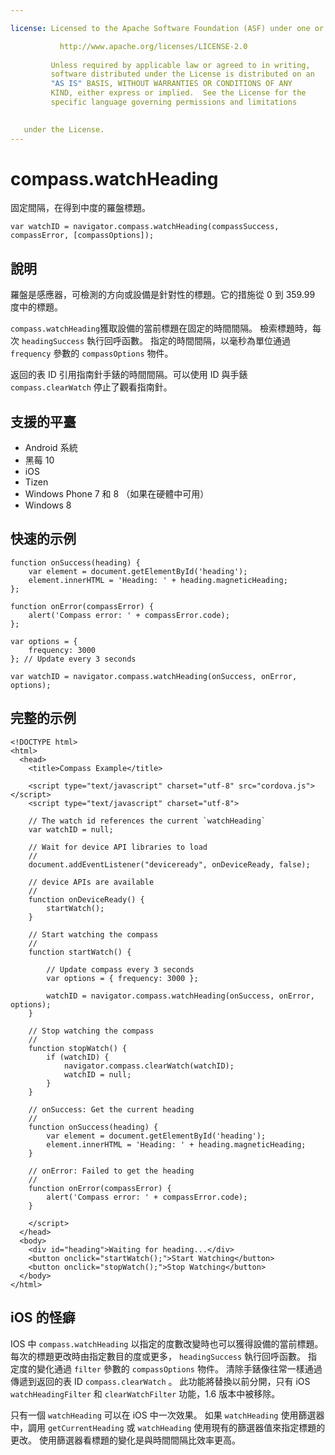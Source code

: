 ```yaml
---

license: Licensed to the Apache Software Foundation (ASF) under one or more contributor license agreements. See the NOTICE file distributed with this work for additional information regarding copyright ownership. The ASF licenses this file to you under the Apache License, Version 2.0 (the "License"); you may not use this file except in compliance with the License. You may obtain a copy of the License at

           http://www.apache.org/licenses/LICENSE-2.0
    
         Unless required by applicable law or agreed to in writing,
         software distributed under the License is distributed on an
         "AS IS" BASIS, WITHOUT WARRANTIES OR CONDITIONS OF ANY
         KIND, either express or implied.  See the License for the
         specific language governing permissions and limitations
    

   under the License.
---
```


# compass.watchHeading

固定間隔，在得到中度的羅盤標題。

    var watchID = navigator.compass.watchHeading(compassSuccess, compassError, [compassOptions]);
    

## 說明

羅盤是感應器，可檢測的方向或設備是針對性的標題。它的措施從 0 到 359.99 度中的標題。

`compass.watchHeading`獲取設備的當前標題在固定的時間間隔。 檢索標題時，每次 `headingSuccess` 執行回呼函數。 指定的時間間隔，以毫秒為單位通過 `frequency` 參數的 `compassOptions` 物件。

返回的表 ID 引用指南針手錶的時間間隔。可以使用 ID 與手錶 `compass.clearWatch` 停止了觀看指南針。

## 支援的平臺

*   Android 系統
*   黑莓 10
*   iOS
*   Tizen
*   Windows Phone 7 和 8 （如果在硬體中可用）
*   Windows 8

## 快速的示例

    function onSuccess(heading) {
        var element = document.getElementById('heading');
        element.innerHTML = 'Heading: ' + heading.magneticHeading;
    };
    
    function onError(compassError) {
        alert('Compass error: ' + compassError.code);
    };
    
    var options = {
        frequency: 3000
    }; // Update every 3 seconds
    
    var watchID = navigator.compass.watchHeading(onSuccess, onError, options);
    

## 完整的示例

    <!DOCTYPE html>
    <html>
      <head>
        <title>Compass Example</title>
    
        <script type="text/javascript" charset="utf-8" src="cordova.js"></script>
        <script type="text/javascript" charset="utf-8">
    
        // The watch id references the current `watchHeading`
        var watchID = null;
    
        // Wait for device API libraries to load
        //
        document.addEventListener("deviceready", onDeviceReady, false);
    
        // device APIs are available
        //
        function onDeviceReady() {
            startWatch();
        }
    
        // Start watching the compass
        //
        function startWatch() {
    
            // Update compass every 3 seconds
            var options = { frequency: 3000 };
    
            watchID = navigator.compass.watchHeading(onSuccess, onError, options);
        }
    
        // Stop watching the compass
        //
        function stopWatch() {
            if (watchID) {
                navigator.compass.clearWatch(watchID);
                watchID = null;
            }
        }
    
        // onSuccess: Get the current heading
        //
        function onSuccess(heading) {
            var element = document.getElementById('heading');
            element.innerHTML = 'Heading: ' + heading.magneticHeading;
        }
    
        // onError: Failed to get the heading
        //
        function onError(compassError) {
            alert('Compass error: ' + compassError.code);
        }
    
        </script>
      </head>
      <body>
        <div id="heading">Waiting for heading...</div>
        <button onclick="startWatch();">Start Watching</button>
        <button onclick="stopWatch();">Stop Watching</button>
      </body>
    </html>
    

## iOS 的怪癖

IOS 中 `compass.watchHeading` 以指定的度數改變時也可以獲得設備的當前標題。 每次的標題更改時由指定數目的度或更多， `headingSuccess` 執行回呼函數。 指定度的變化通過 `filter` 參數的 `compassOptions` 物件。 清除手錶像往常一樣通過傳遞到返回的表 ID `compass.clearWatch` 。 此功能將替換以前分開，只有 iOS `watchHeadingFilter` 和 `clearWatchFilter` 功能，1.6 版本中被移除。

只有一個 `watchHeading` 可以在 iOS 中一次效果。 如果 `watchHeading` 使用篩選器中，調用 `getCurrentHeading` 或 `watchHeading` 使用現有的篩選器值來指定標題的更改。 使用篩選器看標題的變化是與時間間隔比效率更高。